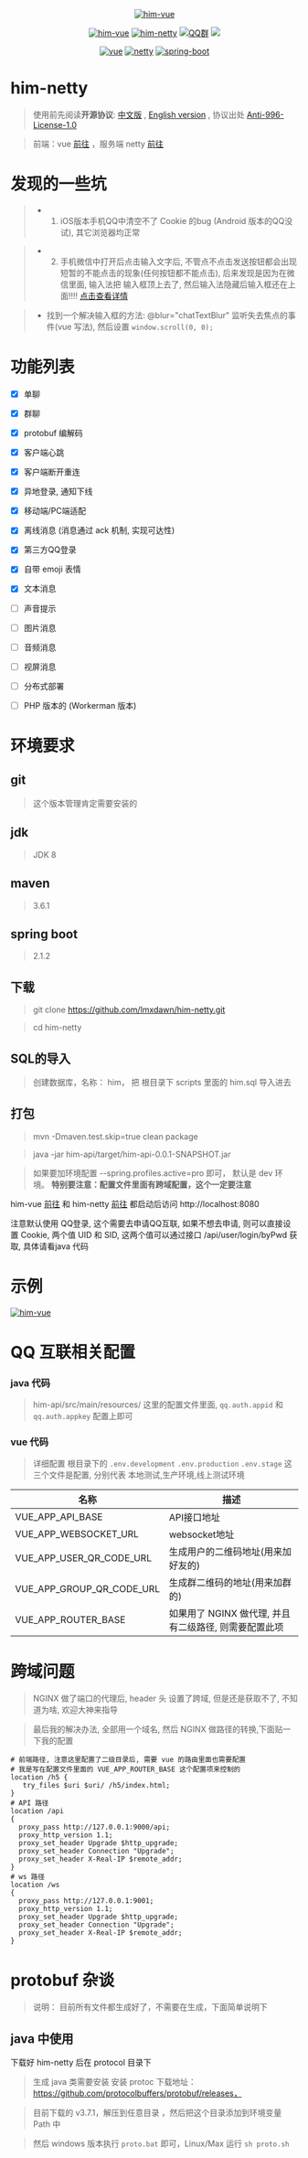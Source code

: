 
<div align="center">
    <p align="center">
    
   [![him-vue](http://prbsvykmy.bkt.clouddn.com/pic/him.jpg)](http://him-netty.await.fun/h5)
   

   </p>
   <p align="center">
    
   [![him-vue](https://img.shields.io/badge/him-him--vue-1.svg)](https://github.com/lmxdawn/him-vue)
   [![him-netty](https://img.shields.io/badge/him-him--netty-1.svg)](https://github.com/lmxdawn/him-netty)
   [![QQ群](https://img.shields.io/badge/QQ%E7%BE%A4-210277856-orange.svg)](https://shang.qq.com/wpa/qunwpa?idkey=d4965fc7101936dcdea5eb1d05e2eaeb3128f20796028ee937ab516652083c6c)
   [![](https://badge.juejin.im/entry/5cd6be3ae51d456e5b66ae3d/likes.svg?style=flat-square)](https://juejin.im/post/5cd6be3ae51d456e5b66ae3d)
    
   </p>
    
   <p align="center">
    
   [![vue](https://img.shields.io/badge/vue-2.x-1.svg)](https://github.com/vuejs/vue)
   [![netty](https://img.shields.io/badge/netty-4.1.25.Final-1.svg)](https://github.com/netty/netty)
   [![spring-boot](https://img.shields.io/badge/spring--boot-2.1.2.RELEASE-1.svg)](https://github.com/spring-projects/spring-boot)
    
   </p>
</div>

# him-netty

> 使用前先阅读**开源协议**: [中文版](https://github.com/lmxdawn/him-netty/LICENSE_CN) ,  [English version](https://github.com/lmxdawn/him-netty/LICENSE) , 协议出处 [Anti-996-License-1.0](https://github.com/kattgu7/Anti-996-License)

> 前端：vue  [前往](https://github.com/lmxdawn/him-vue) ，服务端 netty [前往](https://github.com/lmxdawn/him-netty)

# 发现的一些坑

> * 1. iOS版本手机QQ中清空不了 Cookie 的bug (Android 版本的QQ没试), 其它浏览器均正常

> * 2. 手机微信中打开后点击输入文字后, 不管点不点击发送按钮都会出现短暂的不能点击的现象(任何按钮都不能点击), 后来发现是因为在微信里面, 输入法把 输入框顶上去了, 然后输入法隐藏后输入框还在上面!!!! [点击查看详情](https://developers.weixin.qq.com/community/develop/doc/00040a43cd4290dedbc7e7f1851400)

> * 找到一个解决输入框的方法:  @blur="chatTextBlur" 监听失去焦点的事件(vue 写法), 然后设置 `window.scroll(0, 0);`

# 功能列表
* [x] 单聊
* [x] 群聊
* [x] protobuf 编解码
* [x] 客户端心跳
* [x] 客户端断开重连
* [x] 异地登录, 通知下线
* [x] 移动端/PC端适配
* [x] 离线消息 (消息通过 ack 机制, 实现可达性)
* [x] 第三方QQ登录
* [x] 自带 emoji 表情
* [x] 文本消息
* [ ] 声音提示
* [ ] 图片消息
* [ ] 音频消息
* [ ] 视屏消息
* [ ] 分布式部署
* [ ] PHP 版本的 (Workerman 版本)


# 环境要求 

## git
> 这个版本管理肯定需要安装的

## jdk 
> JDK 8

## maven 
> 3.6.1

## spring boot 
> 2.1.2

## 下载

> git clone https://github.com/lmxdawn/him-netty.git

> cd him-netty

## SQL的导入

> 创建数据库，名称： him， 把 根目录下 scripts 里面的 him.sql 导入进去 

## 打包

> mvn -Dmaven.test.skip=true clean package

> java -jar him-api/target/him-api-0.0.1-SNAPSHOT.jar

> 如果要加环境配置 --spring.profiles.active=pro 即可， 默认是 dev 环境。
  **特别要注意：配置文件里面有跨域配置，这个一定要注意**

him-vue [前往](https://github.com/lmxdawn/him-vue) 和 him-netty [前往](https://github.com/lmxdawn/him-netty) 都启动后访问 http://localhost:8080

注意默认使用 QQ登录, 这个需要去申请QQ互联, 如果不想去申请, 则可以直接设置 Cookie, 两个值 UID 和 SID, 这两个值可以通过接口 /api/user/login/byPwd 获取, 具体请看java 代码

# 示例

[![him-vue](http://prbsvykmy.bkt.clouddn.com/pic/WechatIMG14.jpeg)](http://him-netty.await.fun/h5)

# QQ 互联相关配置

### java 代码
> him-api/src/main/resources/ 这里的配置文件里面, `qq.auth.appid` 和 `qq.auth.appkey` 配置上即可

### vue 代码
> 详细配置 根目录下的 
`.env.development`
`.env.production`
`.env.stage` 这三个文件是配置, 分别代表 本地测试,生产环境,线上测试环境

|名称|描述|
| --- | --- |
| VUE_APP_API_BASE | API接口地址 |
| VUE_APP_WEBSOCKET_URL | websocket地址 |
| VUE_APP_USER_QR_CODE_URL | 生成用户的二维码地址(用来加好友的) |
| VUE_APP_GROUP_QR_CODE_URL | 生成群二维码的地址(用来加群的) |
| VUE_APP_ROUTER_BASE | 如果用了 NGINX 做代理, 并且有二级路径, 则需要配置此项 |

# 跨域问题

> NGINX 做了端口的代理后, header 头 设置了跨域, 但是还是获取不了, 不知道为啥, 欢迎大神来指导

> 最后我的解决办法, 全部用一个域名, 然后 NGINX 做路径的转换,下面贴一下我的配置

```
# 前端路径, 注意这里配置了二级目录后, 需要 vue 的路由里面也需要配置
# 我是写在配置文件里面的 VUE_APP_ROUTER_BASE 这个配置项来控制的
location /h5 {
   try_files $uri $uri/ /h5/index.html;
}
# API 路径
location /api
{
  proxy_pass http://127.0.0.1:9000/api;
  proxy_http_version 1.1;
  proxy_set_header Upgrade $http_upgrade;
  proxy_set_header Connection "Upgrade";
  proxy_set_header X-Real-IP $remote_addr;
}
# ws 路径
location /ws
{
  proxy_pass http://127.0.0.1:9001;
  proxy_http_version 1.1;
  proxy_set_header Upgrade $http_upgrade;
  proxy_set_header Connection "Upgrade";
  proxy_set_header X-Real-IP $remote_addr;
}
```

# protobuf 杂谈
 
> 说明： 目前所有文件都生成好了，不需要在生成，下面简单说明下
## java 中使用

下载好 him-netty 后在 protocol 目录下

> 生成 java 类需要安装 安装  protoc 下载地址：https://github.com/protocolbuffers/protobuf/releases，

> 目前下载的 v3.7.1，解压到任意目录  ，然后把这个目录添加到环境变量 Path 中

> 然后 windows 版本执行 `proto.bat` 即可，Linux/Max 运行 `sh proto.sh`

